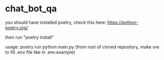 # chat_bot_qa
you should have installed poetry, check this here:
https://python-poetry.org/

then run "poetry install"

usage:
poetry run python main.py (from root of cloned repository, make ure to fill .env file like in .env.example)